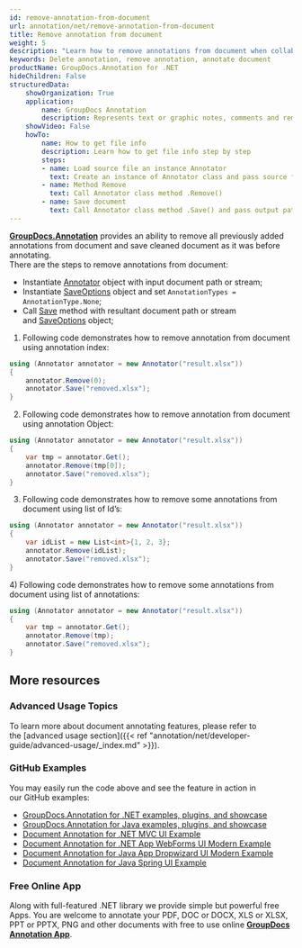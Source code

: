 ```yaml
---
id: remove-annotation-from-document
url: annotation/net/remove-annotation-from-document
title: Remove annotation from document
weight: 5
description: "Learn how to remove annotations from document when collaborate, edit and annotate documents using GroupDocs.Annotation for .NET."
keywords: Delete annotation, remove annotation, annotate document
productName: GroupDocs.Annotation for .NET
hideChildren: False
structuredData:
    showOrganization: True
    application:    
        name: GroupDocs Annotation
        description: Represents text or graphic notes, comments and remarks attached to a specific part of the content of the document using C#
    showVideo: False
    howTo:
        name: How to get file info
        description: Learn how to get file info step by step
        steps:
        - name: Load source file an instance Annotator
          text: Create an instance of Annotator class and pass source file path as a constructor parameter. You may specify absolute or relative file path as per your requirements.
        - name: Method Remove
          text: Call Annotator class method .Remove()
        - name: Save document
          text: Call Annotator class method .Save() and pass output path file to it.
---
```

[**GroupDocs.Annotation**](https://products.groupdocs.com/annotation/net) provides an ability to remove all previously added annotations from document and save cleaned document as it was before annotating.  
There are the steps to remove annotations from document:

*   Instantiate [Annotator](https://apireference.groupdocs.com/net/annotation/groupdocs.annotation/annotator) object with input document path or stream;
*   Instantiate [SaveOptions](https://apireference.groupdocs.com/net/annotation/groupdocs.annotation.options/saveoptions) object and set `AnnotationTypes = AnnotationType.None`;
*   Call [Save](https://apireference.groupdocs.com/net/annotation/groupdocs.annotation/annotator/methods/save/index) method with resultant document path or stream and [SaveOptions](https://apireference.groupdocs.com/net/annotation/groupdocs.annotation.options/saveoptions) object;

1) Following code demonstrates how to remove annotation from document using annotation index:

```csharp
using (Annotator annotator = new Annotator("result.xlsx"))
{
	annotator.Remove(0);
	annotator.Save("removed.xlsx");
}
```

2) Following code demonstrates how to remove annotation from document using annotation Object:

```csharp
using (Annotator annotator = new Annotator("result.xlsx"))
{
	var tmp = annotator.Get();
	annotator.Remove(tmp[0]);
	annotator.Save("removed.xlsx");
}
```

3) Following code demonstrates how to remove some annotations from document using list of Id’s:

```csharp
using (Annotator annotator = new Annotator("result.xlsx"))
{
	var idList = new List<int>{1, 2, 3};
	annotator.Remove(idList);
	annotator.Save("removed.xlsx");
}
```

4) Following code demonstrates how to remove some annotations from document using list of annotations:

```csharp
using (Annotator annotator = new Annotator("result.xlsx"))
{
	var tmp = annotator.Get();
	annotator.Remove(tmp);
	annotator.Save("removed.xlsx");
}
```

## More resources
### Advanced Usage Topics
To learn more about document annotating features, please refer to the [advanced usage section]({{< ref "annotation/net/developer-guide/advanced-usage/_index.md" >}}).

### GitHub Examples
You may easily run the code above and see the feature in action in our GitHub examples:

*   [GroupDocs.Annotation for .NET examples, plugins, and showcase](https://github.com/groupdocs-annotation/GroupDocs.Annotation-for-.NET)
*   [GroupDocs.Annotation for Java examples, plugins, and showcase](https://github.com/groupdocs-annotation/GroupDocs.Annotation-for-Java)
*   [Document Annotation for .NET MVC UI Example](https://github.com/groupdocs-annotation/GroupDocs.Annotation-for-.NET-MVC)
*   [Document Annotation for .NET App WebForms UI Modern Example](https://github.com/groupdocs-annotation/GroupDocs.Annotation-for-.NET-WebForms)
*   [Document Annotation for Java App Dropwizard UI Modern Example](https://github.com/groupdocs-annotation/GroupDocs.Annotation-for-Java-Dropwizard)
*   [Document Annotation for Java Spring UI Example](https://github.com/groupdocs-annotation/GroupDocs.Annotation-for-Java-Spring)
    

### Free Online App
Along with full-featured .NET library we provide simple but powerful free Apps.
You are welcome to annotate your PDF, DOC or DOCX, XLS or XLSX, PPT or PPTX, PNG and other documents with free to use online **[GroupDocs Annotation App](https://products.groupdocs.app/annotation)**.
